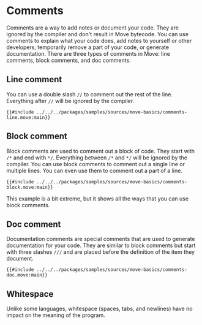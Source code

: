 # Comments

<!--

Chapter: Basic Syntax
Goal: Introduce comments.
Notes:
    - doc comments are used in docgen
    - only public members are documented
    - doc comments are placed in between attributes and the definition
    - doc comments are allowed for: modules, structs, functions, constants
    - give an example of how doc comments are translated
 -->

Comments are a way to add notes or document your code. They are ignored by the compiler and don't
result in Move bytecode. You can use comments to explain what your code does, add notes to
yourself or other developers, temporarily remove a part of your code, or generate
documentation. There are three types of comments in Move: line comments, block comments, and doc
comments.

## Line comment

You can use a double slash `//` to comment out the rest of the line. Everything after `//` will be
ignored by the compiler.

```Move
{{#include ../../../packages/samples/sources/move-basics/comments-line.move:main}}
```

## Block comment

Block comments are used to comment out a block of code. They start with `/*` and end with `*/`.
Everything between `/*` and `*/` will be ignored by the compiler. You can use block comments to
comment out a single line or multiple lines. You can even use them to comment out a part of a line.

```Move
{{#include ../../../packages/samples/sources/move-basics/comments-block.move:main}}
```

This example is a bit extreme, but it shows all the ways that you can use block comments.

## Doc comment

Documentation comments are special comments that are used to generate documentation for your code.
They are similar to block comments but start with three slashes `///` and are placed before
the definition of the item they document.

```Move
{{#include ../../../packages/samples/sources/move-basics/comments-doc.move:main}}
```

## Whitespace

Unlike some languages, whitespace (spaces, tabs, and newlines) have no impact
on the meaning of the program.

<!-- TODO: docgen, which members are in the documentation -->
